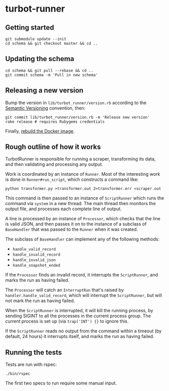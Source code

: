 # turbot-runner

## Getting started

    git submodule update --init
    cd schema && git checkout master && cd ..

## Updating the schema

    cd schema && git pull --rebase && cd ..
    git commit schema -m 'Pull in new schema'

## Releasing a new version

Bump the version in `lib/turbot_runner/version.rb` according to the [Semantic Versioning](http://semver.org/) convention, then:

    git commit lib/turbot_runner/version.rb -m 'Release new version'
    rake release # requires Rubygems credentials

Finally, [rebuild the Docker image](https://github.com/openc/morph-docker-ruby#readme).

## Rough outline of how it works

TurbotRunner is responsible for running a scraper, transforming its data, and
then validating and processing any output.

Work is coordinated by an instance of `Runner`.  Most of the interesting work
is done in `Runner#run_script`, which constructs a command like:

    python transformer.py >transformer.out 2>transformer.err <scraper.out

This command is then passed to an instance of `ScriptRunner` which runs the
command via `system` in a new thread.  The main thread then monitors the output
file, and processes each complete line of output.

A line is processed by an instance of `Processor`, which checks that the line
is valid JSON, and then passes it on to the instance of a subclass of
`BaseHandler` that was passed to the `Runner` when it was created.

The subclass of `BaseHandler` can implement any of the following methods:

 * `handle_valid_record`
 * `handle_invalid_record`
 * `handle_invalid_json`
 * `handle_snapshot_ended`

If the `Processor` finds an invalid record, it interrupts the `ScriptRunner`,
and marks the run as having failed.

The `Processor` will catch an `InterruptRun` that's raised by
`handler.handle_valid_record`, which will interrupt the `ScriptRunner`, but
will not mark the run as having failed.

When the `ScriptRunner` is interrupted, it will kill the running process, by
sending SIGINT to all the processes in the current process group.  The current
process is set up (via `trap('INT') {}` to ignore this.

If the `ScriptRunner` reads no output from the command within a timeout (by
default, 24 hours) it interrupts itself, and marks the run as having failed.

## Running the tests

Tests are run with rspec:

`./bin/rspec`

The first two specs to run require some manual input.
